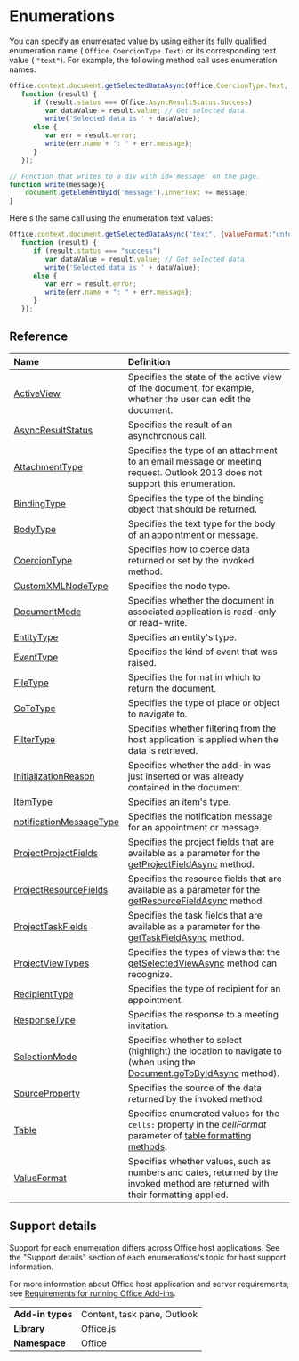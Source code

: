 
# Enumerations

You can specify an enumerated value by using either its fully qualified enumeration name ( `Office.CoercionType.Text`) or its corresponding text value ( `"text"`). For example, the following method call uses enumeration names:


```js
Office.context.document.getSelectedDataAsync(Office.CoercionType.Text, {valueFormat:Office.ValueFormat.Unformatted, filterType:Office.FilterType.All},
   function (result) {
      if (result.status === Office.AsyncResultStatus.Success)
         var dataValue = result.value; // Get selected data.
         write('Selected data is ' + dataValue);
      else {
         var err = result.error;
         write(err.name + ": " + err.message);
      }
   });

// Function that writes to a div with id='message' on the page.
function write(message){
    document.getElementById('message').innerText += message;
}
```


Here's the same call using the enumeration text values:




```js
Office.context.document.getSelectedDataAsync("text", {valueFormat:"unformatted", filterType:"all"},
   function (result) {
      if (result.status === "success")
         var dataValue = result.value; // Get selected data.
         write('Selected data is ' + dataValue);
      else {
         var err = result.error;
         write(err.name + ": " + err.message);
      }
   });
```


## Reference



|**Name**|**Definition**|
|:-----|:-----|
|[ActiveView](activeview-enumeration.md)|Specifies the state of the active view of the document, for example, whether the user can edit the document.|
|[AsyncResultStatus](asyncresultstatus-enumeration.md)|Specifies the result of an asynchronous call.|
|[AttachmentType](http://msdn.microsoft.com/library/83883a47-a937-4afb-a55e-e789057335c4%28Office.15%29.aspx)|Specifies the type of an attachment to an email message or meeting request. Outlook 2013 does not support this enumeration.|
|[BindingType](bindingtype-enumeration.md)|Specifies the type of the binding object that should be returned.|
|[BodyType](http://msdn.microsoft.com/library/31350fe6-4c42-4cbb-a5b2-4fb2d360fa11%28Office.15%29.aspx)|Specifies the text type for the body of an appointment or message.|
|[CoercionType](coerciontype-enumeration.md)|Specifies how to coerce data returned or set by the invoked method.|
|[CustomXMLNodeType](customxmlnodetype-enumeration.md)|Specifies the node type.|
|[DocumentMode](documentmode-enumeration.md)|Specifies whether the document in associated application is read-only or read-write. |
|[EntityType](http://msdn.microsoft.com/library/0035be38-8a65-4693-bcc4-0a8dd7b1495b%28Office.15%29.aspx)|Specifies an entity's type.|
|[EventType](eventtype-enumeration.md)|Specifies the kind of event that was raised.|
|[FileType](filetype-enumeration.md)|Specifies the format in which to return the document.|
|[GoToType](gototype-enumeration.md)|Specifies the type of place or object to navigate to.|
|[FilterType](filtertype-enumeration.md)|Specifies whether filtering from the host application is applied when the data is retrieved.|
|[InitializationReason](initializationreason-enumeration.md)|Specifies whether the add-in was just inserted or was already contained in the document.|
|[ItemType](http://msdn.microsoft.com/library/e0bb23fd-f360-4b0f-b72c-1cf08d4cab3f%28Office.15%29.aspx)|Specifies an item's type.|
|[notificationMessageType](http://msdn.microsoft.com/library/ff00c89d-0019-4545-a95b-7ed0db712ce9%28Office.15%29.aspx)|Specifies the notification message for an appointment or message.|
|[ProjectProjectFields](projectprojectfields-enumeration.md)|Specifies the project fields that are available as a parameter for the [getProjectFieldAsync](projectdocument.getprojectfieldasync.md) method.|
|[ProjectResourceFields](projectresourcefields-enumeration.md)|Specifies the resource fields that are available as a parameter for the [getResourceFieldAsync](projectdocument.gettaskfieldasync.md) method.|
|[ProjectTaskFields](projecttaskfields-enumeration.md)|Specifies the task fields that are available as a parameter for the [getTaskFieldAsync](projectdocument.gettaskfieldasync.md) method.|
|[ProjectViewTypes](projectviewtypes-enumeration.md)|Specifies the types of views that the [getSelectedViewAsync](projectdocument.getselectedviewasync.md) method can recognize.|
|[RecipientType](http://msdn.microsoft.com/library/6e7c4029-6e52-47f6-98d2-4cd3ce7bd8b4%28Office.15%29.aspx)|Specifies the type of recipient for an appointment.|
|[ResponseType](http://msdn.microsoft.com/library/b3e723ca-4be0-4846-ad97-0eecab4355eb%28Office.15%29.aspx)|Specifies the response to a meeting invitation.|
|[SelectionMode](selectionmode-enumeration.md)|Specifies whether to select (highlight) the location to navigate to (when using the [Document.goToByIdAsync](document.gotobyidasync.md) method).|
|[SourceProperty](http://msdn.microsoft.com/library/6a209a7f-57cd-4dc3-869e-07b0f5928b28%28Office.15%29.aspx)|Specifies the source of the data returned by the invoked method.|
|[Table](table-enumeration.md)|Specifies enumerated values for the  `cells:` property in the _cellFormat_ parameter of [table formatting methods](http://msdn.microsoft.com/library/46b05707-b350-41be-b6b8-311799c71a33%28Office.15%29.aspx).|
|[ValueFormat](valueformat-enumeration.md)|Specifies whether values, such as numbers and dates, returned by the invoked method are returned with their formatting applied.|

## Support details


Support for each enumeration differs across Office host applications. See the "Support details" section of each enumerations's topic for host support information.

For more information about Office host application and server requirements, see [Requirements for running Office Add-ins](http://msdn.microsoft.com/library/67340567-bb9a-498c-96d3-3f52f28c16bc%28Office.15%29.aspx).


|||
|:-----|:-----|
|**Add-in types**|Content, task pane, Outlook|
|**Library**|Office.js|
|**Namespace**|Office|

